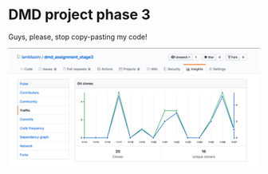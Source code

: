 # DMD project phase 3

Guys, please, stop copy-pasting my code!

![Screenshot](https://raw.githubusercontent.com/IamMaxim/dmd_assignment_stage3/master/readme_data/screenshot_1.png)